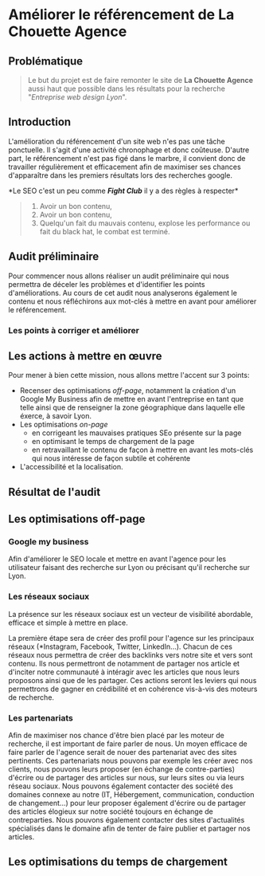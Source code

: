 # Améliorer le référencement de La Chouette Agence

## Problématique

> Le but du projet est de faire remonter le site de **La Chouette Agence** aussi haut que possible dans les résultats pour la recherche "_Entreprise web design Lyon_".

## Introduction

L'amélioration du référencement d'un site web n'es pas une tâche ponctuelle. Il s'agit d'une activité chronophage et donc coûteuse. D'autre part, le référencement n'est pas figé dans le marbre, il convient donc de travailler régulièrement et efficacement afin de maximiser ses chances d'apparaître dans les premiers résultats lors des recherches google.

\*Le SEO c'est un peu comme **_Fight Club_** il y a des règles à respecter\*

> 1. Avoir un bon contenu,
> 2. Avoir un bon contenu,
> 3. Quelqu'un fait du mauvais contenu, explose les performance ou fait du black hat, le combat est terminé.

## Audit préliminaire

Pour commencer nous allons réaliser un audit préliminaire qui nous permettra de déceler les problèmes et d'identifier les points d'améliorations. Au cours de cet audit nous analyserons également le contenu et nous réfléchirons aux mot-clés à mettre en avant pour améliorer le référencement.

### Les points à corriger et améliorer

## Les actions à mettre en œuvre

Pour mener à bien cette mission, nous allons mettre l'accent sur 3 points:

-   Recenser des optimisations _off-page_, notamment la création d'un Google My Business afin de mettre en avant l'entreprise en tant que telle ainsi que de renseigner la zone géographique dans laquelle elle éxerce, à savoir Lyon.
-   Les optimisations _on-page_
    -   en corrigeant les mauvaises pratiques SEo présente sur la page
    -   en optimisant le temps de chargement de la page
    -   en retravaillant le contenu de façon à mettre en avant les mots-clés qui nous intéresse de façon subtile et cohérente
-   L'accessibilité et la localisation.

## Résultat de l'audit

## Les optimisations off-page

### Google my business

Afin d'améliorer le SEO locale et mettre en avant l'agence pour les utilisateur faisant des recherche sur Lyon ou précisant qu'il recherche sur Lyon.

### Les réseaux sociaux

La présence sur les réseaux sociaux est un vecteur de visibilité abordable, efficace et simple à mettre en place.

La première étape sera de créer des profil pour l'agence sur les principaux réseaux (\*Instagram, Facebook, Twitter, LinkedIn...).
Chacun de ces réseaux nous permettra de créer des backlinks vers notre site et vers sont contenu. Ils nous permettront de notamment de partager nos article et d'inciter notre communauté à intéragir avec les articles que nous leurs proposons ainsi que de les partager. Ces actions seront les leviers qui nous permettrons de gagner en crédibilité et en cohérence vis-à-vis des moteurs de recherche.

### Les partenariats

Afin de maximiser nos chance d'être bien placé par les moteur de recherche, il est important de faire parler de nous. Un moyen efficace de faire parler de l'agence serait de nouer des partenariat avec des sites pertinents. Ces partenariats nous pouvons par exemple les créer avec nos clients, nous pouvons leurs proposer (en échange de contre-parties) d'écrire ou de partager des articles sur nous, sur leurs sites ou via leurs réseau sociaux. Nous pouvons également contacter des société des domaines connexe au notre (IT, Hébergement, communication, conduction de changement...) pour leur proposer également d'écrire ou de partager des articles élogieux sur notre société toujours en échange de contreparties. Nous pouvons également contacter des sites d'actualités spécialisés dans le domaine afin de tenter de faire publier et partager nos articles.

## Les optimisations du temps de chargement
